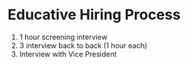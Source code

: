 # Educative Hiring Process
1. 1 hour screening interview
2. 3 interview back to back (1 hour each)
3. Interview with Vice President


